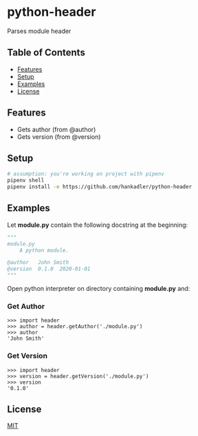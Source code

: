 # python-header

Parses module header

## Table of Contents

- [Features](#features)
- [Setup](#setup)
- [Examples](#examples)
- [License](#license)

## Features

- Gets author (from @author)
- Gets version (from @version)

## Setup

```bash
# assumption: you're working on project with pipenv
pipenv shell
pipenv install -e https://github.com/hankadler/python-header
```

## Examples

Let **module.py** contain the following docstring at the beginning:

```python
"""
module.py
    A python module.

@author   John Smith
@version  0.1.0  2020-01-01
"""
```

Open python interpreter on directory containing **module.py** and:

### Get Author

```
>>> import header
>>> author = header.getAuthor('./module.py')
>>> author
'John Smith'
```

### Get Version

```
>>> import header
>>> version = header.getVersion('./module.py')
>>> version
'0.1.0'
```

## License

[MIT](LICENSE)
